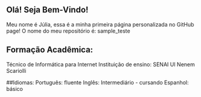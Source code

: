 ## Olá! Seja Bem-Vindo!

Meu nome é Júlia, essa é a minha primeira página personalizada no GitHub page!
O nome do meu repositório é: sample_teste

## Formação Acadêmica:
Técnico de Informática para Internet
Instituição de ensino: SENAI UI Nenem Scariolli

##Idiomas:
Português: fluente
Inglês: Intermediário - cursando
Espanhol: básico
